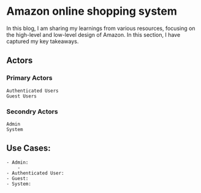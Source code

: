 # Amazon online shopping system 
In this blog, I am sharing my learnings from various resources, focusing on the high-level and low-level design of Amazon. In this section, I have captured my key takeaways.

## Actors
### Primary Actors
	Authenticated Users 
 	Guest Users
### Secondry Actors
	Admin
 	System 
## Use Cases:
	- Admin: 
 		- 
 	- Authenticated User:
  	- Guest:
   	- System:  
    	
